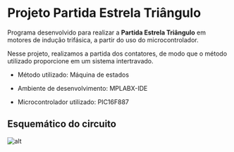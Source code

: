 # Projeto Partida Estrela Triângulo

Programa desenvolvido para realizar a __Partida Estrela Triângulo__ em motores de indução trifásica, a partir do uso do microcontrolador.

Nesse projeto, realizamos a partida dos contatores, de modo que o método utilizado proporcione em um sistema intertravado.

* Método utilizado: Máquina de estados

* Ambiente de desenvolvimento: MPLABX-IDE

* Microcontrolador utilizado: PIC16F887

## Esquemático do circuito

![alt](https://raw.githubusercontent.com/guilemes1/partidaETMaqEst/master/Circuito_Partida_Estrela_Tri%C3%A2ngulo.png)
